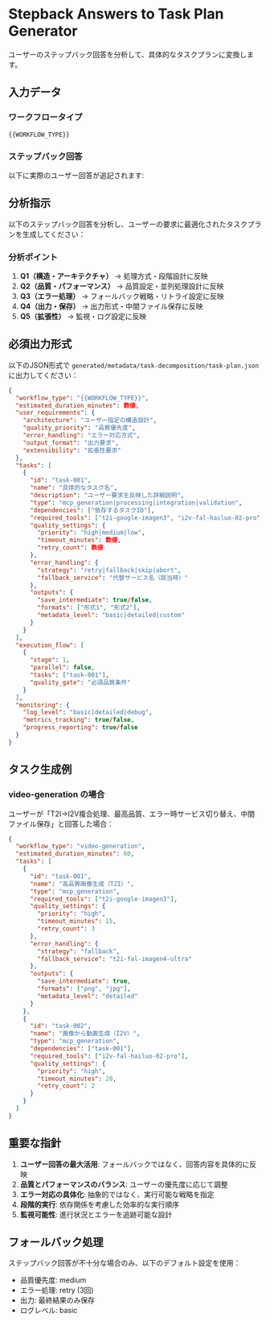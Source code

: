 # Stepback Answers to Task Plan Generator

ユーザーのステップバック回答を分析して、具体的なタスクプランに変換します。

## 入力データ

### ワークフロータイプ
```
{{WORKFLOW_TYPE}}
```

### ステップバック回答
以下に実際のユーザー回答が追記されます:

## 分析指示

以下のステップバック回答を分析し、ユーザーの要求に最適化されたタスクプランを生成してください：

### 分析ポイント
1. **Q1（構造・アーキテクチャ）** → 処理方式・段階設計に反映
2. **Q2（品質・パフォーマンス）** → 品質設定・並列処理設計に反映
3. **Q3（エラー処理）** → フォールバック戦略・リトライ設定に反映
4. **Q4（出力・保存）** → 出力形式・中間ファイル保存に反映
5. **Q5（拡張性）** → 監視・ログ設定に反映

## 必須出力形式

以下のJSON形式で `generated/metadata/task-decomposition/task-plan.json` に出力してください：

```json
{
  "workflow_type": "{{WORKFLOW_TYPE}}",
  "estimated_duration_minutes": 数値,
  "user_requirements": {
    "architecture": "ユーザー指定の構造設計",
    "quality_priority": "品質優先度",
    "error_handling": "エラー対応方式",
    "output_format": "出力要求",
    "extensibility": "拡張性要求"
  },
  "tasks": [
    {
      "id": "task-001",
      "name": "具体的なタスク名",
      "description": "ユーザー要求を反映した詳細説明",
      "type": "mcp_generation|processing|integration|validation",
      "dependencies": ["依存するタスクID"],
      "required_tools": ["t2i-google-imagen3", "i2v-fal-hailuo-02-pro"],
      "quality_settings": {
        "priority": "high|medium|low",
        "timeout_minutes": 数値,
        "retry_count": 数値
      },
      "error_handling": {
        "strategy": "retry|fallback|skip|abort",
        "fallback_service": "代替サービス名（該当時）"
      },
      "outputs": {
        "save_intermediate": true/false,
        "formats": ["形式1", "形式2"],
        "metadata_level": "basic|detailed|custom"
      }
    }
  ],
  "execution_flow": [
    {
      "stage": 1,
      "parallel": false,
      "tasks": ["task-001"],
      "quality_gate": "必須品質条件"
    }
  ],
  "monitoring": {
    "log_level": "basic|detailed|debug",
    "metrics_tracking": true/false,
    "progress_reporting": true/false
  }
}
```

## タスク生成例

### video-generation の場合
ユーザーが「T2I→I2V複合処理、最高品質、エラー時サービス切り替え、中間ファイル保存」と回答した場合：

```json
{
  "workflow_type": "video-generation",
  "estimated_duration_minutes": 60,
  "tasks": [
    {
      "id": "task-001",
      "name": "高品質画像生成（T2I）",
      "type": "mcp_generation",
      "required_tools": ["t2i-google-imagen3"],
      "quality_settings": {
        "priority": "high",
        "timeout_minutes": 15,
        "retry_count": 3
      },
      "error_handling": {
        "strategy": "fallback",
        "fallback_service": "t2i-fal-imagen4-ultra"
      },
      "outputs": {
        "save_intermediate": true,
        "formats": ["png", "jpg"],
        "metadata_level": "detailed"
      }
    },
    {
      "id": "task-002", 
      "name": "画像から動画生成（I2V）",
      "type": "mcp_generation",
      "dependencies": ["task-001"],
      "required_tools": ["i2v-fal-hailuo-02-pro"],
      "quality_settings": {
        "priority": "high",
        "timeout_minutes": 20,
        "retry_count": 2
      }
    }
  ]
}
```

## 重要な指針

1. **ユーザー回答の最大活用**: フォールバックではなく、回答内容を具体的に反映
2. **品質とパフォーマンスのバランス**: ユーザーの優先度に応じて調整
3. **エラー対応の具体化**: 抽象的ではなく、実行可能な戦略を指定
4. **段階的実行**: 依存関係を考慮した効率的な実行順序
5. **監視可能性**: 進行状況とエラーを追跡可能な設計

## フォールバック処理

ステップバック回答が不十分な場合のみ、以下のデフォルト設定を使用：
- 品質優先度: medium
- エラー処理: retry (3回)
- 出力: 最終結果のみ保存
- ログレベル: basic